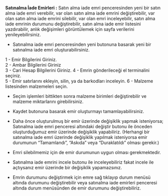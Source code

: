﻿**Satınalma İade Emirleri :** Satın alma iade emri penceresinden yeni bir satın alma  iade  emri  verebilir,  var  olan  satın  alma  iade  emrini  değiştirebilir, var olan satın alma iade emrini silebilir, var  olan emri inceleyebilir, satın alma iade emrinin durumunu  değiştirebilir, satın alma iade emir listesini yazdırabilir, anlık  değişimleri  görüntülemek  için  sayfa  verilerini yenileyebilirsiniz.

- Satınalma iade emri penceresinden yeni butonuna basarak yeni bir satınalma iade emri oluşturabilirsiniz.

1 - Emir  Bilgilerini  Giriniz.  
2 - Ambar  Bilgilerini  Giriniz  
3 - Cari  Hesap  Bilgilerini  Giriniz.
4 - Emrin  gönderileceği  el  terminalini  seçiniz.  
5 - Emir  satırlarını  ekleyin,  silin,  ya  da  barkodları  inceleyin. 
6 - Malzeme listesinden malzemeleri seçin.

- Seçim  işlemleri  bittikten  sonra  malzeme  birimleri  değiştirebilir  ve  malzeme  miktarlarını  girebilirsiniz.

- Kaydet butonuna basarak emir oluşturmayı tamamlayabilirsiniz.

- Daha önce oluşturulmuş bir emir üzerinde değişiklik yapmak isteniyorsa; Satınalma iade emri penceresi altındaki değiştir butonu ile önceden oluşturduğumuz emir üzerinde değişiklik yapabiliriz. (Herhangi bir satınalma iade emri üzerinde değişiklik yapılmak isteniyorsa emir durumunun “Tamamlandı”, “Askıda” veya “Duraklatıldı” olması gerekir.)

- Emri silebilmemiz için de emir durumunun uygun olması gerekmektedir.

- Satınalma iade emrini incele butonu ile inceleyebiliriz fakat incele ile açtıysanız emir üzerinde bir değişiklik yapamazsınız.

- Emrin durumunu değiştirmek için emre sağ tıklayıp durum menüsü altında durumunu değiştirebilir veya satınalma iade emirleri penceresi altında durum menüsünden de emir durumunu değiştirebiliriz.
